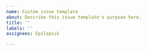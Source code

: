 ```yaml
---
name: Custom issue template
about: Describe this issue template's purpose here.
title: ''
labels: ''
assignees: Epilepsik

---
```



